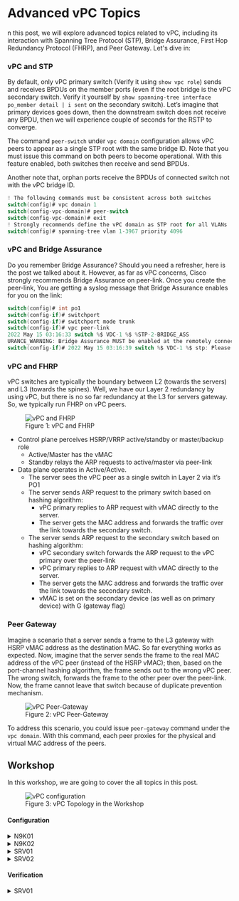 # Advanced vPC Topics

n this post, we will explore advanced topics related to vPC, including its interaction with Spanning Tree Protocol (STP), Bridge Assurance, First Hop Redundancy Protocol (FHRP), and Peer Gateway. Let's dive in:

### vPC and STP

By default, only vPC primary switch (Verify it using `show vpc role`) sends and receives BPDUs on the member ports (even if the root bridge is the vPC secondary switch. Verify it yourself by `show spanning-tree interface po_member detail | i sent` on the secondary switch). Let’s imagine that primary devices goes down, then the downstream switch does not receive any BPDU, then we will experience couple of seconds for the RSTP to converge.

The command `peer-switch` under `vpc domain` configuration allows vPC peers to appear as a single STP root with the same bridge ID. Note that you must issue this command on both peers to become operational. With this feature enabled, both switches then receive and send BPDUs.

Another note that, orphan ports receive the BPDUs of connected switch not with the vPC bridge ID.

```c
! The following commands must be consistent across both switches
switch(config)# vpc domain 1
switch(config-vpc-domain)# peer-switch
switch(config-vpc-domain)# exit
! Strongly recommends define the vPC domain as STP root for all VLANs
switch(config)# spanning-tree vlan 1-3967 priority 4096
```

### vPC and Bridge Assurance

Do you remember Bridge Assurance? Should you need a refresher, here is the post we talked about it. However, as far as vPC concerns, Cisco strongly recommends Bridge Assurance on peer-link. Once you create the peer-link, You are getting a syslog message that Bridge Assurance enables for you on the link:

```c
switch(config)# int po1
switch(config-if)# switchport
switch(config-if)# switchport mode trunk
switch(config-if)# vpc peer-link
2022 May 15 03:16:33 switch %$ VDC-1 %$ %STP-2-BRIDGE_ASS
URANCE_WARNING: Bridge Assurance MUST be enabled at the remotely connected interface
switch(config-if)# 2022 May 15 03:16:39 switch %$ VDC-1 %$ stp: Please note that spanning tree port type is changed to "network" port type on vPC peer-link. This will enable spanning tree Bridge Assurance on vPC peer-link provided the STP Bridge Assurance (which is enabled  by default) is not disabled.
```

### vPC and FHRP

vPC switches are typically the boundary between L2 (towards the servers) and L3 (towards the spines). Well, we have our Layer 2 redundancy by using vPC, but there is no so far redundancy at the L3 for servers gateway. So, we typically run FHRP on vPC peers.

<figure>
  <img src="https://user-images.githubusercontent.com/31813625/235370192-3c1ef7ef-42dd-4a8f-b1e5-1c0b7c5aa69b.png" alt="vPC and FHRP">
  <figcaption>Figure 1: vPC and FHRP</figcaption>
</figure>

* Control plane perceives HSRP/VRRP active/standby or master/backup role
  * Active/Master has the vMAC
  * Standby relays the ARP requests to active/master via peer-link
* Data plane operates in Active/Active.
  * The server sees the vPC peer as a single switch in Layer 2 via it’s PO1
  * The server sends ARP request to the primary switch based on hashing algorithm:
    * vPC primary replies to ARP request with vMAC directly to the server.
    * The server gets the MAC address and forwards the traffic over the link towards the secondary switch.
  * The server sends ARP request to the secondary switch based on hashing algorithm:
    * vPC secondary switch forwards the ARP request to the vPC primary over the peer-link
    * vPC primary replies to ARP request with vMAC directly to the server.
    * The server gets the MAC address and forwards the traffic over the link towards the secondary switch.
    * vMAC is set on the secondary device (as well as on primary device) with G (gateway flag)

### Peer Gateway

Imagine a scenario that a server sends a frame to the L3 gateway with HSRP vMAC address as the destination MAC. So far everything works as expected. Now, imagine that the server sends the frame to the real MAC address of the vPC peer (instead of the HSRP vMAC); then, based on the port-channel hashing algorithm, the frame sends out to the wrong vPC peer. The wrong switch, forwards the frame to the other peer over the peer-link. Now, the frame cannot leave that switch because of duplicate prevention mechanism.

<figure>
  <img src="https://user-images.githubusercontent.com/31813625/235370192-3c1ef7ef-42dd-4a8f-b1e5-1c0b7c5aa69b.png" alt="vPC Peer-Gateway">
  <figcaption>Figure 2: vPC Peer-Gateway</figcaption>
</figure>

To address this scenario, you could issue `peer-gateway` command under the `vpc domain`. With this command, each peer proxies for the physical and virtual MAC address of the peers.

## Workshop
In this workshop, we are going to cover the all topics in this post.

<figure>
  <img src="https://user-images.githubusercontent.com/31813625/235368970-d8da6b48-908c-49b1-b1e9-499a9c881988.png" alt="vPC configuration">
  <figcaption>Figure 3: vPC Topology in the Workshop</figcaption>
</figure>

#### Configuration 

<details>
 
<summary>N9K01</summary>

```elixir
feature interface-vlan
feature hsrp
feature lacp
feature vpc
vlan 100,200
vpc domain 1
interface ethernet 1/1-2
switchport
  switchport mode trunk
channel-group 1 mode active
  no  shutdown
interface port-channel 1
switchport
  switchport mode trunk
  vpc peer-link
interface mgmt 0
  no shutdown
  ip address 10.1.1.1/24
vpc domain 1
  peer-keepalive destination 10.1.1.2 source 10.1.1.1 vrf management
  peer-switch
  peer-gateway
  auto-recovery
exit
interface ethernet 1/4
switchport
  no shutdown
channel-group 4 mode active
interface port-channel 4
 switchport
 no shutdown
 vpc
switchport mode access
switchport access vlan 100
interface ethernet 1/5
 switchport
 no shutdown
channel-group 5 mode active
interface port-channel 5
 switchport
 no shutdown
 vpc
switchport mode access
switchport access vlan 200
interface vlan 100
  ip address 192.168.100.252/24
  no shutdown
  hsrp 100
    preemt
  priority 200
    ip 192.168.100.254
interface vlan 200
  no shutdown
  ip address 192.168.200.252/24
  hsrp 200
    ip 192.168.200.254
```
</details>

<details>

<summary>N9K02</summary>

```elixir
feature interface-vlan
feature hsrp
feature lacp
feature vpc
vlan 100,200
vpc domain 1
interface ethernet 1/1-2
switchport
   switchport mode trunk
channel-group 1 mode active
  no  shutdown
interface port-channel 1
switchport
  switchport mode trunk
  vpc peer-link
interface mgmt 0
  no shutdown
  ip address 10.1.1.2/24
vpc domain 1
  peer-keepalive destination 10.1.1.1 source 10.1.1.2 vrf management
  peer-switch
  peer-gateway
  auto-recovery
exit
interface ethernet 1/4
 switchport
 no shutdown
channel-group 4 mode active
interface port-channel 4
 switchport
 no shutdown
 vpc
switchport mode access
switchport access vlan 100
interface ethernet 1/5
 switchport
 no shutdown
channel-group 5 mode active
interface port-channel 5
 switchport
 no shutdown
 vpc
switchport mode access
switchport access vlan 200
interface vlan 100
  ip address 192.168.100.253/24
  no shutdown
  hsrp 100
    ip 192.168.100.254
interface vlan 200
  no shutdown
  ip address 192.168.200.253/24
  hsrp 200
    ip 192.168.200.254
 ```
</details>

<details>

<summary>SRV01</summary>

<figure>
  <img src="https://user-images.githubusercontent.com/31813625/235372844-3b7c93bf-80bc-4a4f-86b9-8e87c74b33f3.png" alt="SRV01 Interface Configuration">
  <figcaption>Figure 4: SRV01 Interface Configuration</figcaption>
</figure>

</details>

<details>

<summary>SRV02</summary>

<figure>
  <img src="https://user-images.githubusercontent.com/31813625/235372857-585c7d9a-cc1f-49a1-ab73-a5b6eaee85d2.png" alt="SRV02 Interface Configuration">
  <figcaption>Figure 5: SRV02 Interface Configuration</figcaption>
</figure>

</details>

#### Verification

<details>

<summary>SRV01</summary>

<figure>
  <img src="https://user-images.githubusercontent.com/31813625/235372862-85f9ec0e-5147-4acd-b7ab-eb896512de0d.png" alt="ARP Table On SRV01 for Its Gateway">
  <figcaption>Figure 6: ARP Table On SRV01 for Its Gateway</figcaption>
</figure>

</details>